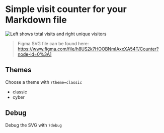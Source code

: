 # Simple visit counter for your Markdown file

![Left shows total visits and right unique visitors](https://visits.muuvmuuv.vercel.app/api.svg?theme=cyber)

> Figma SVG file can be found here:
> https://www.figma.com/file/h8US2k7HOOBNmIAxxXA54T/Counter?node-id=0%3A1

## Themes

Choose a theme with `?theme=classic`

- classic
- cyber

## Debug

Debug the SVG with `?debug`
